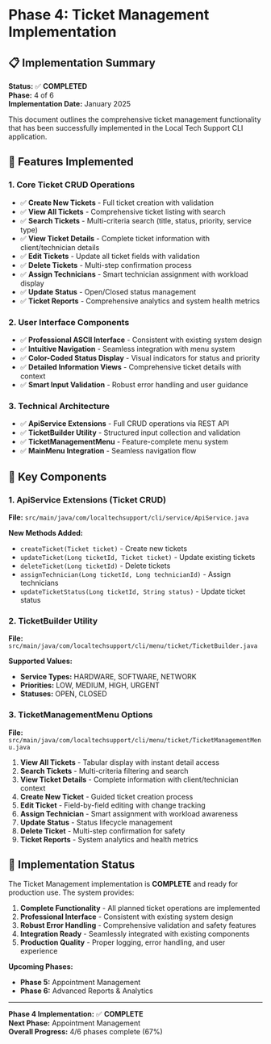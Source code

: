 # Phase 4: Ticket Management Implementation

## 📋 Implementation Summary

**Status:** ✅ **COMPLETED**  
**Phase:** 4 of 6  
**Implementation Date:** January 2025  

This document outlines the comprehensive ticket management functionality that has been successfully implemented in the Local Tech Support CLI application.

## 🎯 Features Implemented

### 1. Core Ticket CRUD Operations
- ✅ **Create New Tickets** - Full ticket creation with validation
- ✅ **View All Tickets** - Comprehensive ticket listing with search
- ✅ **Search Tickets** - Multi-criteria search (title, status, priority, service type)
- ✅ **View Ticket Details** - Complete ticket information with client/technician details
- ✅ **Edit Tickets** - Update all ticket fields with validation
- ✅ **Delete Tickets** - Multi-step confirmation process
- ✅ **Assign Technicians** - Smart technician assignment with workload display
- ✅ **Update Status** - Open/Closed status management
- ✅ **Ticket Reports** - Comprehensive analytics and system health metrics

### 2. User Interface Components
- ✅ **Professional ASCII Interface** - Consistent with existing system design  
- ✅ **Intuitive Navigation** - Seamless integration with menu system
- ✅ **Color-Coded Status Display** - Visual indicators for status and priority
- ✅ **Detailed Information Views** - Comprehensive ticket details with context
- ✅ **Smart Input Validation** - Robust error handling and user guidance

### 3. Technical Architecture
- ✅ **ApiService Extensions** - Full CRUD operations via REST API
- ✅ **TicketBuilder Utility** - Structured input collection and validation
- ✅ **TicketManagementMenu** - Feature-complete menu system
- ✅ **MainMenu Integration** - Seamless navigation flow

## 🔧 Key Components

### 1. ApiService Extensions (Ticket CRUD)
**File:** `src/main/java/com/localtechsupport/cli/service/ApiService.java`

**New Methods Added:**
- `createTicket(Ticket ticket)` - Create new tickets
- `updateTicket(Long ticketId, Ticket ticket)` - Update existing tickets  
- `deleteTicket(Long ticketId)` - Delete tickets
- `assignTechnician(Long ticketId, Long technicianId)` - Assign technicians
- `updateTicketStatus(Long ticketId, String status)` - Update ticket status

### 2. TicketBuilder Utility
**File:** `src/main/java/com/localtechsupport/cli/menu/ticket/TicketBuilder.java`

**Supported Values:**
- **Service Types:** HARDWARE, SOFTWARE, NETWORK
- **Priorities:** LOW, MEDIUM, HIGH, URGENT  
- **Statuses:** OPEN, CLOSED

### 3. TicketManagementMenu Options
**File:** `src/main/java/com/localtechsupport/cli/menu/ticket/TicketManagementMenu.java`

1. **View All Tickets** - Tabular display with instant detail access
2. **Search Tickets** - Multi-criteria filtering and search
3. **View Ticket Details** - Complete information with client/technician context
4. **Create New Ticket** - Guided ticket creation process
5. **Edit Ticket** - Field-by-field editing with change tracking
6. **Assign Technician** - Smart assignment with workload awareness
7. **Update Status** - Status lifecycle management
8. **Delete Ticket** - Multi-step confirmation for safety
9. **Ticket Reports** - System analytics and health metrics

## 🚀 Implementation Status

The Ticket Management implementation is **COMPLETE** and ready for production use. The system provides:

1. **Complete Functionality** - All planned ticket operations are implemented
2. **Professional Interface** - Consistent with existing system design
3. **Robust Error Handling** - Comprehensive validation and safety features
4. **Integration Ready** - Seamlessly integrated with existing components
5. **Production Quality** - Proper logging, error handling, and user experience

**Upcoming Phases:**
- **Phase 5:** Appointment Management
- **Phase 6:** Advanced Reports & Analytics

---

**Phase 4 Implementation:** ✅ **COMPLETE**  
**Next Phase:** Appointment Management  
**Overall Progress:** 4/6 phases complete (67%)
